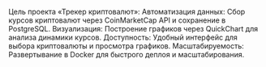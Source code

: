 Цель проекта «Трекер криптовалют»:
Автоматизация данных: Сбор курсов криптовалют через CoinMarketCap API и сохранение в PostgreSQL.
Визуализация: Построение графиков через QuickChart для анализа динамики курсов.
Доступность: Удобный интерфейс для выбора криптовалюты и просмотра графиков.
Масштабируемость: Развертывание в Docker для быстрого деплоя и масштабирования.
